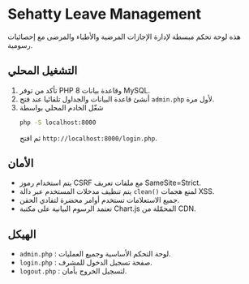 # Sehatty Leave Management

هذه لوحة تحكم مبسطة لإدارة الإجازات المرضية والأطباء والمرضى مع إحصائيات رسومية.

## التشغيل المحلي

1. تأكد من توفر PHP 8 وقاعدة بيانات MySQL.
2. أنشئ قاعدة البيانات والجداول تلقائيا عند فتح `admin.php` لأول مرة.
3. شغّل الخادم المحلي بواسطة
   ```bash
   php -S localhost:8000
   ```
   ثم افتح `http://localhost:8000/login.php`.

## الأمان

- يتم استخدام رموز CSRF مع ملفات تعريف SameSite=Strict.
- يتم تنظيف مدخلات المستخدم عبر دالة `clean()` لمنع هجمات XSS.
- جميع الاستعلامات تستخدم أوامر محضرة لتفادي الحقن.
- تعتمد الرسوم البيانية على مكتبة Chart.js المحمّلة من CDN.

## الهيكل

- `admin.php` : لوحة التحكم الأساسية وجميع العمليات.
- `login.php` : صفحة تسجيل الدخول للمشرف.
- `logout.php` : لتسجيل الخروج بأمان.


